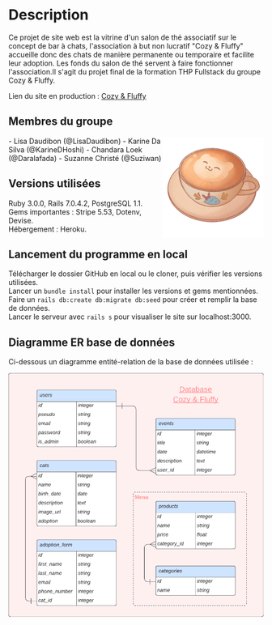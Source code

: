 # Description
Ce projet de site web est la vitrine d'un salon de thé associatif sur le concept de bar à chats, l'association à but non lucratif "Cozy & Fluffy" accueille donc des chats de manière permanente ou temporaire et facilite leur adoption. Les fonds du salon de thé servent à faire fonctionner l'association.Il s'agit du projet final de la formation THP Fullstack du groupe Cozy & Fluffy.   
   
Lien du site en production : [Cozy & Fluffy](https://cozyfluffy.herokuapp.com)

## Membres du groupe
<img src=/app/assets/images/cozy.png width="200" align="right" />
- Lisa Daudibon (@LisaDaudibon)
- Karine Da Silva (@KarineDHoshi)
- Chandara Loek (@Daralafada)
- Suzanne Christé (@Suziwan)

## Versions utilisées
Ruby 3.0.0, Rails 7.0.4.2, PostgreSQL 1.1.  
Gems importantes : Stripe 5.53, Dotenv, Devise.  
Hébergement : Heroku.

## Lancement du programme en local
Télécharger le dossier GitHub en local ou le cloner, puis vérifier les versions utilisées.  
Lancer un `bundle install` pour installer les versions et gems mentionnées.  
Faire un `rails db:create db:migrate db:seed` pour créer et remplir la base de données.  
Lancer le serveur avec `rails s` pour visualiser le site sur localhost:3000.  

## Diagramme ER base de données
Ci-dessous un diagramme entité-relation de la base de données utilisée :  

<img src=/app/assets/images/database_cozyfluffy.png width="800">
